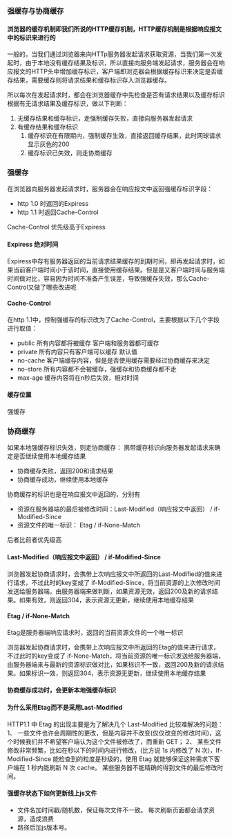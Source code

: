 <!--
 * @Author: guozhigq
 * @Date: 2021-11-19 20:07:14
 * @LastEditTime: 2021-11-19 21:09:51
 * @LastEditors: Please set LastEditors
 * @Description: 打开koroFileHeader查看配置 进行设置: https://github.com/OBKoro1/koro1FileHeader/wiki/%E9%85%8D%E7%BD%AE
 * @FilePath: /JsProject/问答/强缓存、协商缓存.md
-->

### 强缓存与协商缓存

#### 浏览器的缓存机制即我们所说的HTTP缓存机制，HTTP缓存机制是根据响应报文中的标识来进行的

一般的，当我们通过浏览器来向HTTp服务器发起请求获取资源，当我们第一次发起时，由于本地没有缓存结果及标识，所以直接向服务端发起请求，服务器会在响应报文的HTTP头中增加缓存标识，客户端即浏览器会根据缓存标识来决定是否缓存结果，需要缓存则将请求结果和缓存标识存入浏览器缓存。

所以每次在发起请求时，都会在浏览器缓存中先检查是否有请求结果以及缓存标识
根据有无请求结果及缓存标识，做以下判断：
1. 无缓存结果和缓存标识，走强制缓存失败，直接向服务器发起请求
2. 有缓存结果和缓存标识
   1. 缓存标识在有限期内，强制缓存生效，直接返回缓存结果，此时网球请求显示灰色的200
   2. 缓存标识已失效，则走协商缓存

### 强缓存

在浏览器向服务器发起请求时，服务器会在响应报文中返回强缓存标识字段：
+ http 1.0 时返回的Expiress
+ http 1.1 时返回Cache-Control

Cache-Control 优先级高于Expiress

#### Expiress 绝对时间

Expiress中存有服务器返回的当前请求结果缓存的到期时间，即再发起请求时，如果当前客户端时间小于该时间，直接使用缓存结果。但是是又客户端时间与服务端时间做对比，容易因为时间不准备产生误差，导致强缓存失效，那么Cache-Control又做了哪些改进呢

#### Cache-Control

在http 1.1中，控制强缓存的标识改为了Cache-Control，主要根据以下几个字段进行取值：
+ public 所有内容都将被缓存 客户端和服务器都可缓存
+ private 所有内容只有客户端可以缓存 默认值
+ no-cache 客户端缓存内容，但是是否使用缓存需要经过协商缓存来决定
+ no-store 所有内容都不会被缓存，强缓存和协商缓存都不走
+ max-age 缓存内容将在n秒后失效，相对时间

#### 缓存位置

强缓存


### 协商缓存

如果本地强缓存标识失效，则走协商缓存：
携带缓存标识向服务器发起请求来确定是否继续使用本地缓存结果
+ 协商缓存失败，返回200和请求结果
+ 协商缓存成功，继续使用本地缓存
  
协商缓存的标识也是在响应报文中返回的，分别有

+ 资源在服务器端的最后被修改时间：Last-Modified（响应报文中返回）  /  if-Modified-Since
+ 资源文件的唯一标识： Etag  /  if-None-Match

后者比前者优先级高

####  Last-Modified（响应报文中返回）  /  if-Modified-Since

浏览器发起协商请求时，会携带上次响应报文中所返回的Last-Modified的值来进行请求，不过此时的key变成了 if-Modified-Since，将当前资源的上次修改时间发送给服务器端，由服务器端来做判断，如果资源无效，返回200及新的请求结果。如果有效，则返回304，表示资源无更新，继续使用本地缓存结果

#### Etag  /  if-None-Match

Etag是服务器端响应请求时，返回的当前资源文件的一个唯一标识

浏览器发起协商请求时，会携带上次响应报文中所返回的Etag的值来进行请求，不过此时的key变成了 if-None-Match，将当前资源的唯一标识发送给服务器端，由服务器端来与最新的资源标识做对比，如果标识不一致，返回200及新的请求结果。如果标识一效，则返回304，表示资源无更新，继续使用本地缓存结果

#### 协商缓存成功时，会更新本地强缓存标识

#### 为什么采用Etag而不是采用Last-Modified

HTTP1.1 中 Etag 的出现主要是为了解决几个 Last-Modified 比较难解决的问题： 1、 一些文件也许会周期性的更改，但是内容并不改变(仅仅改变的修改时间)，这个时候我们并不希望客户端认为这个文件被修改了，而重新 GET； 2、 某些文件修改非常频繁，比如在秒以下的时间内进行修改，(比方说 1s 内修改了 N 次)，If-Modified-Since 能检查到的粒度是秒级的，使用 Etag 就能够保证这种需求下客户端在 1 秒内能刷新 N 次 cache。 某些服务器不能精确的得到文件的最后修改时间。




#### 强缓存状态下如何更新线上js文件

+ 文件名加时间戳/随机数，保证每次文件不一致。 每次刷新页面都会请求资源，造成浪费
+ 路径后加js版本号。
  